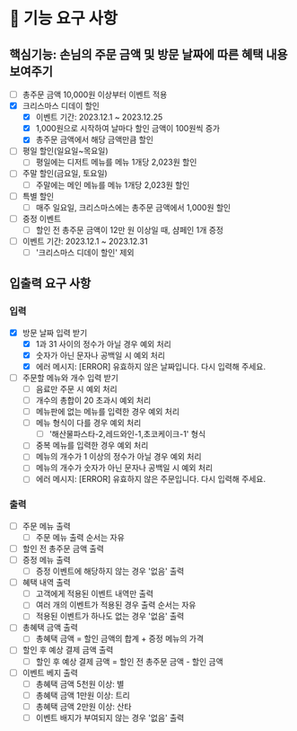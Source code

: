 # 🚀 기능 요구 사항

## 핵심기능: 손님의 주문 금액 및 방문 날짜에 따른 혜택 내용 보여주기

- [ ] 총주문 금액 10,000원 이상부터 이벤트 적용
- [x] 크리스마스 디데이 할인
  - [x] 이벤트 기간: 2023.12.1 ~ 2023.12.25
  - [x] 1,000원으로 시작하여 날마다 할인 금액이 100원씩 증가
  - [x] 총주문 금액에서 해당 금액만큼 할인
- [ ] 평일 할인(일요일~목요일)
  - [ ] 평일에는 디저트 메뉴를 메뉴 1개당 2,023원 할인
- [ ] 주말 할인(금요일, 토요일)
  - [ ] 주말에는 메인 메뉴를 메뉴 1개당 2,023원 할인
- [ ] 특별 할인
  - [ ] 매주 일요일, 크리스마스에는 총주문 금액에서 1,000원 할인
- [ ] 증정 이벤트
  - [ ] 할인 전 총주문 금액이 12만 원 이상일 때, 샴페인 1개 증정
- [ ] 이벤트 기간: 2023.12.1 ~ 2023.12.31
  - [ ] '크리스마스 디데이 할인' 제외

## 입출력 요구 사항

### 입력

- [x] 방문 날짜 입력 받기
  - [x] 1과 31 사이의 정수가 아닐 경우 예외 처리
  - [x] 숫자가 아닌 문자나 공백일 시 예외 처리
  - [x] 에러 메시지: [ERROR] 유효하지 않은 날짜입니다. 다시 입력해 주세요.
- [ ] 주문할 메뉴와 개수 입력 받기
  - [ ] 음료만 주문 시 예외 처리
  - [ ] 개수의 총합이 20 초과시 예외 처리
  - [ ] 메뉴판에 없는 메뉴를 입력한 경우 예외 처리
  - [ ] 메뉴 형식이 다를 경우 예외 처리
    - [ ] '해산물파스타-2,레드와인-1,초코케이크-1' 형식
  - [ ] 중복 메뉴를 입력한 경우 예외 처리
  - [ ] 메뉴의 개수가 1 이상의 정수가 아닐 경우 예외 처리
  - [ ] 메뉴의 개수가 숫자가 아닌 문자나 공백일 시 예외 처리
  - [ ] 에러 메시지: [ERROR] 유효하지 않은 주문입니다. 다시 입력해 주세요.

### 출력

- [ ] 주문 메뉴 출력
  - [ ] 주문 메뉴 출력 순서는 자유
- [ ] 할인 전 총주문 금액 출력
- [ ] 증정 메뉴 출력
  - [ ] 증정 이벤트에 해당하지 않는 경우 '없음' 출력
- [ ] 혜택 내역 출력
  - [ ] 고객에게 적용된 이벤트 내역만 출력
  - [ ] 여러 개의 이벤트가 적용된 경우 출력 순서는 자유
  - [ ] 적용된 이벤트가 하나도 없는 경우 '없음' 출력
- [ ] 총혜택 금액 출력
  - [ ] 총혜택 금액 = 할인 금액의 합계 + 증정 메뉴의 가격
- [ ] 할인 후 예상 결제 금액 출력
  - [ ] 할인 후 예상 결제 금액 = 할인 전 총주문 금액 - 할인 금액
- [ ] 이벤트 베지 출력
  - [ ] 총혜택 금액 5천원 이상: 별
  - [ ] 총혜택 금액 1만원 이상: 트리
  - [ ] 총혜택 금액 2만원 이상: 산타
  - [ ] 이벤트 배지가 부여되지 않는 경우 '없음' 출력
